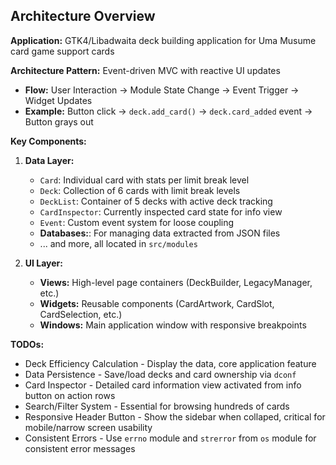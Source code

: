 ## Architecture Overview

**Application:** GTK4/Libadwaita deck building application for Uma Musume card game support cards

**Architecture Pattern:** Event-driven MVC with reactive UI updates
- **Flow:** User Interaction → Module State Change → Event Trigger → Widget Updates
- **Example:** Button click → `deck.add_card()` → `deck.card_added` event → Button grays out

**Key Components:**

1. **Data Layer:**
   - `Card`: Individual card with stats per limit break level
   - `Deck`: Collection of 6 cards with limit break levels
   - `DeckList`: Container of 5 decks with active deck tracking
   - `CardInspector`: Currently inspected card state for info view
   - `Event`: Custom event system for loose coupling
   - **Databases:**: For managing data extracted from JSON files
   - ... and more, all located in `src/modules`

2. **UI Layer:**
   - **Views:** High-level page containers (DeckBuilder, LegacyManager, etc.)
   - **Widgets:** Reusable components (CardArtwork, CardSlot, CardSelection, etc.)
   - **Windows:** Main application window with responsive breakpoints

**TODOs:**
- Deck Efficiency Calculation - Display the data, core application feature
- Data Persistence - Save/load decks and card ownership via `dconf`
- Card Inspector - Detailed card information view activated from info button on action rows
- Search/Filter System - Essential for browsing hundreds of cards
- Responsive Header Button - Show the sidebar when collaped, critical for mobile/narrow screen usability
- Consistent Errors - Use `errno` module and `strerror` from `os` module for consistent error messages

